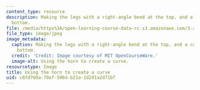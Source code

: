 ```yaml
---
content_type: resource
description: Making the legs with a right-angle bend at the top, and a curve at the
  bottom.
file: /media/https%3A/open-learning-course-data-rc.s3.amazonaws.com/3-a04-modern-blacksmithing-and-physical-metallurgy-fall-2008/c8fd760a70af506db21a1d2d1a2d71bf_088.jpg
file_type: image/jpeg
image_metadata:
  caption: Making the legs with a right-angle bend at the top, and a curve at the
    bottom.
  credit: 'Credit: Image courtesy of MIT OpenCourseWare.'
  image-alt: Using the horn to create a curve.
resourcetype: Image
title: Using the horn to create a curve
uid: c8fd760a-70af-506d-b21a-1d2d1a2d71bf
---
```

